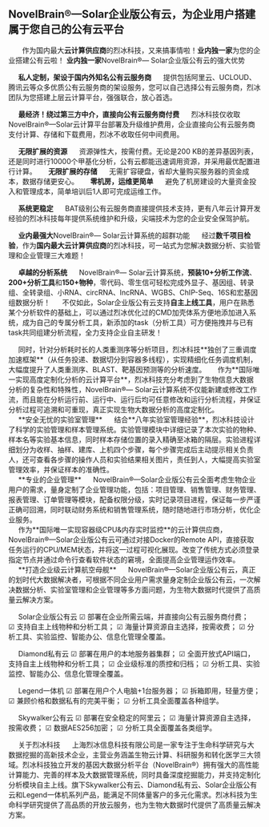 ## **NovelBrain®—Solar企业版公有云，为企业用户搭建属于您自己的公有云平台**
&nbsp;
&nbsp;&nbsp;&nbsp;&nbsp;&nbsp;作为国内最大**云计算供应商**的烈冰科技，又来搞事情啦！**业内独一家**为您的企业搭建公有云啦！
**业内独一家**NovelBrain®— Solar企业版公有云的强大优势

&nbsp;&nbsp;&nbsp;&nbsp;&nbsp;**私人定制，架设于国内外知名公有云服务商**
&nbsp;&nbsp;&nbsp;&nbsp;&nbsp;提供包括阿里云、UCLOUD、腾讯云等众多优质公有云服务商的架设服务，您可以自己选择公有云服务商，烈冰团队为您搭建上层云计算平台，强强联合，放心首选。

&nbsp;&nbsp;&nbsp;&nbsp;&nbsp;**最经济！绕过第三方中介，直接向公有云服务商付费**
&nbsp;&nbsp;&nbsp;&nbsp;&nbsp;烈冰科技仅收取NovelBrain®—Solar云计算平台部署及升级维护费用，企业直接向公有云服务商支付计算、存储和下载费用，烈冰不收取任何中间费用。

&nbsp;&nbsp;&nbsp;&nbsp;&nbsp;**无限扩展的资源**
&nbsp;&nbsp;&nbsp;&nbsp;&nbsp;资源弹性大，按需付费。无论是200 KB的差异基因列表，还是同时进行10000个甲基化分析，公有云都能迅速调用资源，并采用最优配置进行计算。
&nbsp;&nbsp;&nbsp;&nbsp;&nbsp;**无限扩展的存储**
&nbsp;&nbsp;&nbsp;&nbsp;&nbsp;无需扩容硬盘，省却大量购买服务器的资金成本，数据存储更安心。
&nbsp;&nbsp;&nbsp;&nbsp;&nbsp;**零机房，运维更简单**
&nbsp;&nbsp;&nbsp;&nbsp;&nbsp;避免了机房建设的大量资金投入和管理成本，简单培训后1人即可完成运维工作。

&nbsp;&nbsp;&nbsp;&nbsp;&nbsp;**系统更稳定**
&nbsp;&nbsp;&nbsp;&nbsp;&nbsp;BAT级别公有云服务商直接提供技术支持，更有八年云计算开发经验的烈冰科技每年提供系统维护和升级，尖端技术为您的企业安全保驾护航。

&nbsp;&nbsp;&nbsp;&nbsp;&nbsp;**业内最强大**NovelBrain®— Solar云计算系统的超群功能
&nbsp;&nbsp;&nbsp;&nbsp;&nbsp;经过**数千项目检验**，作为**国内最大云计算供应商**的烈冰科技，可一站式为您解决数据分析、实验管理和企业管理三大难题！

&nbsp;&nbsp;&nbsp;&nbsp;&nbsp;**卓越的分析系统**
&nbsp;&nbsp;&nbsp;&nbsp;&nbsp;NovelBrain®— Solar云计算系统，**预装10+分析工作流**、**200+分析工具**和**150+物种**，零代码、零生信可轻松完成外显子、基因组、转录组、全转录组、小RNA、circRNA、lncRNA、WGBS、ChIP-Seq、16S和宏基因组数据分析！ 
&nbsp;&nbsp;&nbsp;&nbsp;&nbsp;不仅如此，Solar企业版公有云支持**自主上线工具**，用户在熟悉某个分析软件的基础上，可以通过烈冰优化过的CMD加壳体系方便地添加进入系统，成为自己的专属分析工具，新添加的task（分析工具）可方便拖拽并与已有task共同组建分析流程，全力支持企业自主研发！
<div style="text-align:center"><img data-src="1.png" width="500px" ></img>
</div>
&nbsp;&nbsp;&nbsp;&nbsp;&nbsp;同时，针对分析耗时长的人类重测序等分析项目，烈冰科技**独创了三重调度加速框架**（从任务投递、数据切分到容器多线程），实现精细化任务调度机制，大幅度提升了人类重测序、BLAST、靶基因预测等的分析速度。
&nbsp;&nbsp;&nbsp;&nbsp;&nbsp;作为**国际唯一实现高度定制化分析的云计算平台**，烈冰科技充分考虑到了生物信息大数据分析的复杂性和特殊性，NovelBrain®— Solar云计算系统不仅能新建或修改工作流，而且能在分析运行前、运行中、运行后均可任意修改和运行分析流程，并保证分析过程可追溯和可重现，真正实现生物大数据分析的高度定制化。

<div style="text-align:center"><img data-src="2.gif" width="500px" ></img>
</div>
&nbsp;&nbsp;&nbsp;&nbsp;&nbsp;**安全无忧的实验室管理**
&nbsp;&nbsp;&nbsp;&nbsp;&nbsp;结合**八年实验室管理经验**，烈冰科技设计了科学的实验管理和样本管理系统。实验管理模块中详细记录了本次实验的物种、样本名等实验基本信息，同时样本存储位置的录入精确至冰箱的隔层。实验进程详细划分为收样、抽样、建库、上机四个步骤，每个步骤完成后主动提示相关负责人，还可查看各步骤的操作人员和实验结果相关图片，责任到人，大幅提高实验室管理效率，并保证样本的准确性。

<div style="text-align:center"><img data-src="3.png" width="500px" ></img>
</div>
<div style="text-align:center"><img data-src="4.png" width="500px" ></img>
</div>
&nbsp;&nbsp;&nbsp;&nbsp;&nbsp;**专业的企业管理**
&nbsp;&nbsp;&nbsp;&nbsp;&nbsp;NovelBrain®—Solar企业版公有云全面考虑生物企业用户的需求，量身定制了企业管理功能，包括：项目管理、销售管理、财务管理、报表管理、订单管理等模块，配备权限分级，实时记录项目进程，保证每一步严谨正确可回溯，同时联动财务系统和销售管理系统，随时随地进行市场分析，优化企业服务。
<div style="text-align:center"><img data-src="5.png" width="500px" ></img>
</div>
<div style="text-align:center"><img data-src="6.png" width="500px" ></img>
</div>
&nbsp;&nbsp;&nbsp;&nbsp;&nbsp;作为**国际唯一实现容器级CPU&内存实时监控**的云计算供应商，NovelBrain®—Solar企业版公有云可通过对接Docker的Remote API，直接获取任务运行的CPU/MEM状态，并将这一过程可视化展现。改变了传统方式必须登录指定节点并通过命令行查看软件状态的窘境，全面提高企业管理运作效率。

<div style="text-align:center"><img data-src="7.gif" width="500px" ></img>
</div>
&nbsp;&nbsp;&nbsp;&nbsp;&nbsp;**打造企业级云计算航空母舰**
&nbsp;&nbsp;&nbsp;&nbsp;&nbsp;NovelBrain®—Solar企业版公有云，真正的划时代大数据解决者，可根据不同企业用户需求量身定制企业版公有云，一次解决数据分析、实验室管理和企业管理等多方面问题，为生物大数据时代提供了高质量云解决方案。
<div style="text-align:center"><img data-src="8.jpg" width="500px" ></img>
</div>

&nbsp;&nbsp;&nbsp;&nbsp;&nbsp;Solar企业版公有云
☑ 部署在企业所需云端，并直接向公有云服务商付费；
☑ 支持自主上线物种和分析工具；
☑ 海量计算资源自主选择，按需收费；
☑ 分析工具、实验监控、智能办公、信息化管理全覆盖。

&nbsp;&nbsp;&nbsp;&nbsp;&nbsp;Diamond私有云
☑ 部署在用户的本地服务器集群；
☑ 全面开放式API端口，支持自主上线物种和分析工具；
☑ 企业级标准的质控和归档；
☑ 分析工具、实验监控、智能办公、信息化管理全覆盖。

&nbsp;&nbsp;&nbsp;&nbsp;&nbsp;Legend一体机
☑ 部署在用户个人电脑+1台服务器；
☑ 拆箱即用，轻量方便；
☑ 兼顾价格和数据私有的完美平衡；
☑ 分析工具全面覆盖各种组学。

&nbsp;&nbsp;&nbsp;&nbsp;&nbsp;Skywalker公有云
☑ 部署在安全稳定的阿里云；
☑ 海量计算资源自主选择，按需收费；
☑ 数据AES256加密；
☑ 分析工具全面覆盖各类组学。

&nbsp;&nbsp;&nbsp;&nbsp;&nbsp;关于烈冰科技
&nbsp;&nbsp;&nbsp;&nbsp;&nbsp;上海烈冰信息科技有限公司是一家专注于生命科学研究与大数据挖掘的高新技术企业，主营业务涵盖生物云计算、科研服务和转化医学三大领域。烈冰科技独立开发的基因大数据分析平台（NovelBrain®）拥有强大的高性能计算能力、完善的样本及大数据管理系统，同时具备深度挖掘能力，并支持定制化分析模块自主上线。旗下Skywalker公有云、Diamond私有云、Solar企业版公有云和Legend一体机系列产品，能满足不同体量客户的多元化需求。烈冰科技为生命科学研究提供了高品质的开放云服务，也为生物大数据时代提供了高质量云解决方案。